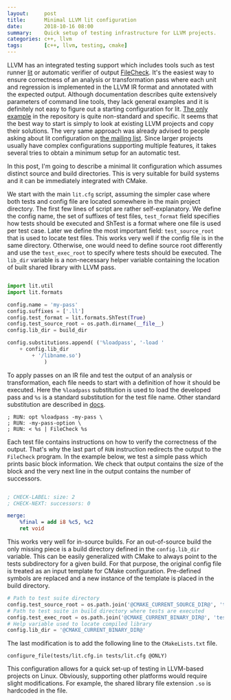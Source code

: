 ```yaml
---
layout:     post
title:      Minimal LLVM lit configuration
date:       2018-10-16 08:00
summary:    Quick setup of testing infrastructure for LLVM projects.
categories: c++, llvm
tags:       [c++, llvm, testing, cmake]
---
```


LLVM has an integrated testing support which includes tools such as test runner [lit](https://llvm.org/docs/CommandGuide/lit.html) or automatic verifier of output [FileCheck](https://llvm.org/docs/CommandGuide/FileCheck.html). It's the easiest way to ensure correctness of an analysis or transformation pass where each unit and regression is implemented in the LLVM IR format and annotated with the expected output. Although documentation describes quite extensively parameters of command line tools, they lack general examples and it is definitely not easy to figure out a starting configuration for lit. [The only example](https://github.com/llvm-mirror/llvm/tree/4604874612fa292ab4c49f96aedefdf8be1ff27e/utils/lit/examples/many-tests) in the repository is quite non-standard and specific. It seems that the best way to start is simply to look at existing LLVM projects and copy their solutions. The very same approach was already advised to people asking about lit configuration on [the mailing list](http://lists.llvm.org/pipermail/llvm-dev/2016-January/094037.html). Since larger projects usually have complex configurations supporting multiple features, it takes several tries to obtain a minimum setup for an automatic test.

In this post, I'm going to describe a minimal lit configuration which assumes distinct source and build directories. This is very suitable for build systems and it can be immediately integrated with CMake.

We start with the main `lit.cfg` script, assuming the simpler case where both tests and config file are located somewhere in the main project directory. The first few lines of script are rather self-explanatory. We define the config name, the set of suffixes of test files, `test_format` field specifies how tests should be executed and ShTest is a format where one file is used per test case. Later we define the most important field: `test_source_root` that is used to locate test files. This works very well if the config file is in the same directory. Otherwise, one would need to define source root differently and use the `test_exec_root` to specify where tests should be executed. The `lib_dir` variable is a non-necessary helper variable containing the location of built shared library with LLVM pass.

```python

import lit.util
import lit.formats

config.name = 'my-pass'
config.suffixes = ['.ll']
config.test_format = lit.formats.ShTest(True)
config.test_source_root = os.path.dirname(__file__)
config.lib_dir = build_dir

config.substitutions.append( ('%loadpass', '-load '
    + config.lib_dir
        + '/libname.so')
            )
```


To apply passes on an IR file and test the output of an analysis or transformation, each file needs to start with a definition of how it should be executed. Here the `%loadpass` substitution is used to load the developed pass and `%s` is a standard substitution for the test file name. Other standard substitution are described in [docs](https://llvm.org/docs/TestingGuide.html#substitutions).

```
; RUN: opt %loadpass -my-pass \
; RUN: -my-pass-option \
; RUN: < %s | FileCheck %s

```

Each test file contains instructions on how to verify the correctness of the output. That's why the last part of `RUN` instruction redirects the output to the `FileCheck` program. In the example below, we test a simple pass which prints basic block information. We check that output contains the size of the block and the very next line in the output contains the number of successors.

```llvm

; CHECK-LABEL: size: 2
; CHECK-NEXT: successors: 0

merge:
    %final = add i8 %c5, %c2
    ret void
```

This works very well for in-source builds. For an out-of-source build the only missing piece is a build directory defined in the `config.lib_dir` variable. This can be easily generalized with CMake to always point to the tests subdirectory for a given build. For that purpose, the original config file is treated as an input template for CMake configuration. Pre-defined symbols are replaced and a new instance of the template is placed in the build directory.


```python
# Path to test suite directory
config.test_source_root = os.path.join('@CMAKE_CURRENT_SOURCE_DIR@', 'tests')
# Path to test suite in build directory where tests are executed
config.test_exec_root = os.path.join('@CMAKE_CURRENT_BINARY_DIR@', 'tests')
# Help variable used to locate compiled library
config.lib_dir = '@CMAKE_CURRENT_BINARY_DIR@'
```

The last modification is to add the following line to the `CMakeLists.txt` file.

```
configure_file(tests/lit.cfg.in tests/lit.cfg @ONLY)
```

This configuration allows for a quick set-up of testing in LLVM-based projects on Linux. Obviously, supporting other platforms would require slight modifications. For example, the shared library file extension `.so` is hardcoded in the file.
